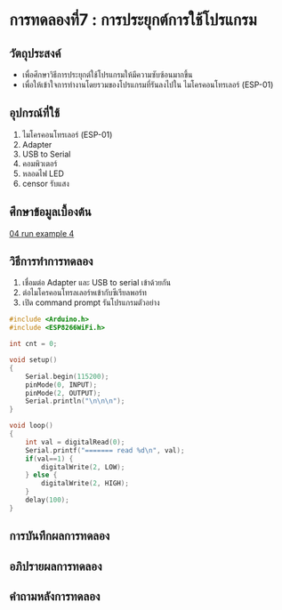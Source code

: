 # การทดลองที่7 : การประยุกต์การใช้โปรแกรม

## วัตถุประสงค์
* เพื่อศึกษาวิธีการประยุกต์ใช้โปรแกรมให้มีความซับซ้อนมากขึ้น
* เพื่อให้เข้าใจการทำงานโดยรวมของโปรแกรมที่รันลงไปใน ไมโครคอนโทรเลอร์ (ESP-01)


## อุปกรณ์ที่ใช้
1. ไมโครคอนโทรเลอร์ (ESP-01)
2. Adapter
3. USB to Serial
4. คอมพิวเตอร์
5. หลอดไฟ LED
6. censor รับแสง


## ศึกษาข้อมูลเบื้องต้น
[04 run example 4](https://www.youtube.com/watch?v=nFqoZT26U5k&t=88s)


## วิธีการทำการทดลอง
1. เชื่อมต่อ Adapter และ USB to serial เข้าด้วยกัน
2. ต่อไมโครคอนโทรลเลอร์หเข้ากับซีเรียลพอร์ท
3. เปิด command prompt รันโปรแกรมตัวอย่าง
```c
#include <Arduino.h>
#include <ESP8266WiFi.h>

int cnt = 0;

void setup()
{
	Serial.begin(115200);
	pinMode(0, INPUT);
	pinMode(2, OUTPUT);
	Serial.println("\n\n\n");
}

void loop()
{
	int val = digitalRead(0);
	Serial.printf("======= read %d\n", val);
	if(val==1) {
		digitalWrite(2, LOW);
	} else {
		digitalWrite(2, HIGH);
	}
	delay(100);
}
```


## การบันทึกผลการทดลอง

## อภิปรายผลการทดลอง

## คำถามหลังการทดลอง
